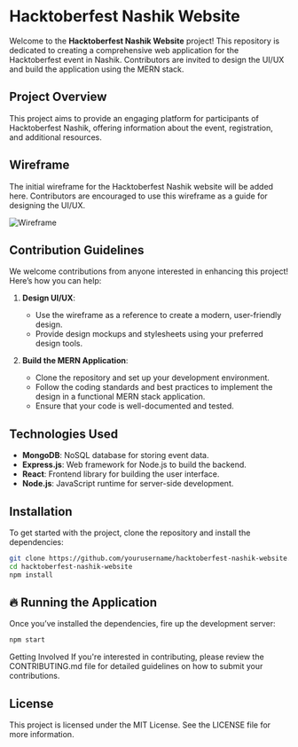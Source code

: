 # Hacktoberfest Nashik Website

Welcome to the **Hacktoberfest Nashik Website** project! This repository is dedicated to creating a comprehensive web application for the Hacktoberfest event in Nashik. Contributors are invited to design the UI/UX and build the application using the MERN stack.

## Project Overview

This project aims to provide an engaging platform for participants of Hacktoberfest Nashik, offering information about the event, registration, and additional resources. 

## Wireframe

The initial wireframe for the Hacktoberfest Nashik website will be added here. Contributors are encouraged to use this wireframe as a guide for designing the UI/UX.

![Wireframe](https://github.com/GDGC-MET/Hacktoberfest2024Nashik/blob/main/wireframe.png)  <!-- Replace with the actual path to your wireframe image -->

## Contribution Guidelines

We welcome contributions from anyone interested in enhancing this project! Here’s how you can help:

1. **Design UI/UX**: 
   - Use the wireframe as a reference to create a modern, user-friendly design.
   - Provide design mockups and stylesheets using your preferred design tools.

2. **Build the MERN Application**:
   - Clone the repository and set up your development environment.
   - Follow the coding standards and best practices to implement the design in a functional MERN stack application.
   - Ensure that your code is well-documented and tested.

## Technologies Used

- **MongoDB**: NoSQL database for storing event data.
- **Express.js**: Web framework for Node.js to build the backend.
- **React**: Frontend library for building the user interface.
- **Node.js**: JavaScript runtime for server-side development.

## Installation

To get started with the project, clone the repository and install the dependencies:

```bash
git clone https://github.com/yourusername/hacktoberfest-nashik-website.git
cd hacktoberfest-nashik-website
npm install
```
## 🔥 Running the Application

Once you’ve installed the dependencies, fire up the development server:

```bash
npm start
```

Getting Involved
If you're interested in contributing, please review the CONTRIBUTING.md file for detailed guidelines on how to submit your contributions.

## License
This project is licensed under the MIT License. See the LICENSE file for more information.

